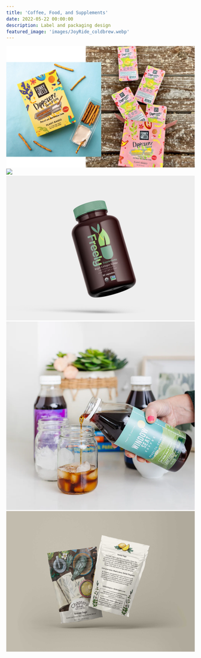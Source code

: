 ```yaml
---
title: 'Coffee, Food, and Supplements'
date: 2022-05-22 00:00:00
description: Label and packaging design
featured_image: 'images/JoyRide_coldbrew.webp'
---
```


<div class="gallery" data-columns="3">
	<img src="/images/dips.jpg">
	<img src="/images/sine_serum.png">
	<img src="/images/freely-bottle.JPG">
     	<img src="/images/JoyRide_coldbrew.webp">
	<img src="/images/serene_sage.jpg">

</div>
